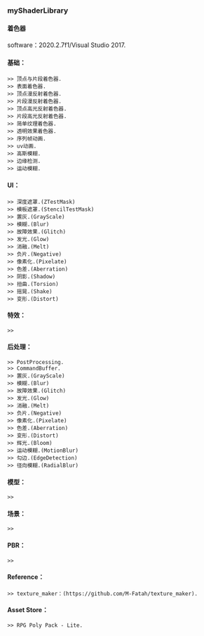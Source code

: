 ### myShaderLibrary
#### 着色器

software：2020.2.7f1/Visual Studio 2017.

#### 基础：
    >> 顶点与片段着色器.
    >> 表面着色器.
    >> 顶点漫反射着色器.
    >> 片段漫反射着色器.
    >> 顶点高光反射着色器.
    >> 片段高光反射着色器.
    >> 简单纹理着色器.
    >> 透明效果着色器.
    >> 序列帧动画.
    >> uv动画.
    >> 高斯模糊.
    >> 边缘检测.
    >> 运动模糊.
	
#### UI：
    >> 深度遮罩.(ZTestMask)
    >> 模板遮罩.(StencilTestMask)
    >> 置灰.(GrayScale)
    >> 模糊.(Blur)
    >> 故障效果.(Glitch)
    >> 发光.(Glow)
    >> 消融.(Melt)
    >> 负片.(Negative)
    >> 像素化.(Pixelate)
    >> 色差.(Aberration)
    >> 阴影.(Shadow)
    >> 扭曲.(Torsion)
    >> 摇晃.(Shake)
    >> 变形.(Distort)
	
#### 特效：
    >> 
	
#### 后处理：
    >> PostProcessing.
    >> CommandBuffer.
    >> 置灰.(GrayScale)
    >> 模糊.(Blur)
    >> 故障效果.(Glitch)
    >> 发光.(Glow)
    >> 消融.(Melt)
    >> 负片.(Negative)
    >> 像素化.(Pixelate)
    >> 色差.(Aberration)
    >> 变形.(Distort)
    >> 辉光.(Bloom)
    >> 运动模糊.(MotionBlur)
    >> 勾边.(EdgeDetection)
    >> 径向模糊.(RadialBlur)

#### 模型：
    >> 
	
#### 场景：
    >> 
		
#### PBR：
    >> 
	
#### Reference：
    >> texture_maker：(https://github.com/M-Fatah/texture_maker).
	
#### Asset Store：
    >> RPG Poly Pack - Lite.